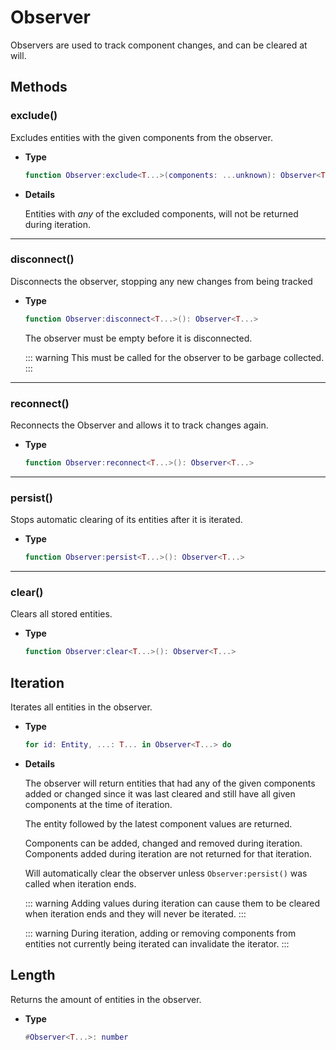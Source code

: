 # Observer

Observers are used to track component changes, and can be cleared at will.

## Methods

### exclude()

Excludes entities with the given components from the observer.

- **Type**

    ```lua
    function Observer:exclude<T...>(components: ...unknown): Observer<T...>
    ```

- **Details**

    Entities with *any* of the excluded components, will not be returned during
    iteration.

--------------------------------------------------------------------------------

### disconnect()

Disconnects the observer, stopping any new changes from being tracked

- **Type**

    ```lua
    function Observer:disconnect<T...>(): Observer<T...>
    ```

    The observer must be empty before it is disconnected.

    ::: warning
    This must be called for the observer to be garbage collected.
    :::

--------------------------------------------------------------------------------

### reconnect()

Reconnects the Observer and allows it to track changes again.

- **Type**

    ```lua
    function Observer:reconnect<T...>(): Observer<T...>
    ```

--------------------------------------------------------------------------------

### persist()

Stops automatic clearing of its entities after it is iterated.

- **Type**

    ```lua
    function Observer:persist<T...>(): Observer<T...>
    ```

--------------------------------------------------------------------------------

### clear()

Clears all stored entities.

- **Type**

    ```lua
    function Observer:clear<T...>(): Observer<T...>
    ```

## Iteration

Iterates all entities in the observer.

- **Type**

    ```lua
    for id: Entity, ...: T... in Observer<T...> do
    ```

- **Details**

    The observer will return entities that had any of the given components added
    or changed since it was last cleared and still have all given components at
    the time of iteration.

    The entity followed by the latest component values are returned.

    Components can be added, changed and removed during iteration.
    Components added during iteration are not returned for that iteration.

    Will automatically clear the observer unless `Observer:persist()` was called
    when iteration ends.

    ::: warning
    Adding values during iteration can cause them to be cleared when iteration
    ends and they will never be iterated.
    :::

    ::: warning
    During iteration, adding or removing components from entities not currently
    being iterated can invalidate the iterator.
    :::

## Length

Returns the amount of entities in the observer.

- **Type**

    ```lua
    #Observer<T...>: number
    ```
